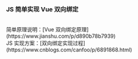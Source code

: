 ### JS 简单实现 Vue 双向绑定
<br />
简单原理说明：[Vue 双向绑定原理](https://www.jianshu.com/p/d890b78b7939)
<br />
JS 实现方案：[双向绑定实现过程](https://www.cnblogs.com/canfoo/p/6891868.html)

